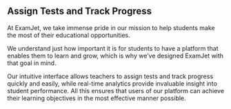 ﻿
## **Assign Tests and Track Progress**

At ExamJet, we take immense pride in our mission to help students make the most of their educational opportunities.

We understand just how important it is for students to have a platform that enables them to learn and grow, which is why we’ve designed ExamJet with that goal in mind.

Our intuitive interface allows teachers to assign tests and track progress quickly and easily, while real-time analytics provide invaluable insight into student performance. All this ensures that users of our platform can achieve their learning objectives in the most effective manner possible.
